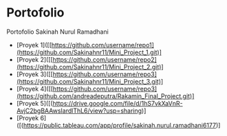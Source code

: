 # Portofolio
Portofolio Sakinah Nurul Ramadhani
- [Proyek 1]([[https://github.com/username/repo1](https://github.com/Sakinahnr11/Mini_Project_1.git)]
- [Proyek 2]([[https://github.com/username/repo2](https://github.com/Sakinahnr11/Mini_Project_2.git)]
- [Proyek 3]([[https://github.com/username/repo3](https://github.com/Sakinahnr11/Mini_Project_3.git)]
- [Proyek 4]([[https://github.com/username/repo3](https://github.com/andreadeputra/Rakamin_Final_Project.git)]
- [Proyek 5]([(https://drive.google.com/file/d/1hS7vkXaVnR-AvjC2bgBAAwsIardlThL6/view?usp=sharing)]
- [Proyek 6]([(https://public.tableau.com/app/profile/sakinah.nurul.ramadhani6177)]

